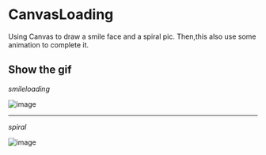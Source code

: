 # CanvasLoading
Using Canvas to draw a smile face and a spiral pic.
Then,this also use some animation to complete it.
## Show the gif
*smileloading*

![image](https://github.com/kinghui/CanvasLoading/tree/whale/app/showgif/smileloading.gif )   

***


*spiral*

![image](https://github.com/kinghui/CanvasLoading/tree/whale/app/showgif/Spiral.gif )   
